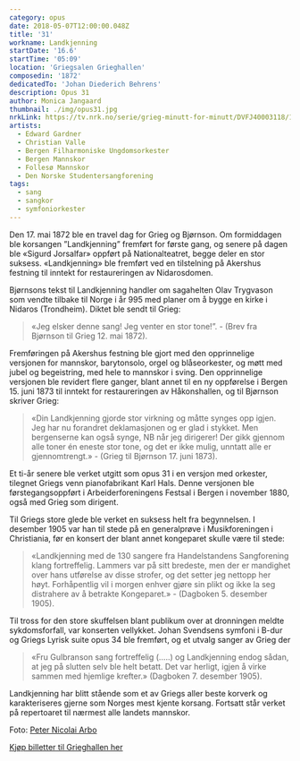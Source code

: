 ```yaml
---
category: opus
date: 2018-05-07T12:00:00.048Z
title: '31'
workname: Landkjenning
startDate: '16.6'
startTime: '05:09'
location: 'Griegsalen Grieghallen'
composedin: '1872'
dedicatedTo: 'Johan Diederich Behrens'
description: Opus 31
author: Monica Jangaard
thumbnail: ./img/opus31.jpg
nrkLink: https://tv.nrk.no/serie/grieg-minutt-for-minutt/DVFJ40003118/15-06-2018
artists:
  - Edward Gardner
  - Christian Valle
  - Bergen Filharmoniske Ungdomsorkester
  - Bergen Mannskor
  - Follesø Mannskor
  - Den Norske Studentersangforening
tags:
  - sang
  - sangkor
  - symfoniorkester
---
```

Den 17. mai 1872 ble en travel dag for Grieg og Bjørnson. Om formiddagen ble korsangen ”Landkjenning” fremført for første gang, og senere på dagen ble «Sigurd Jorsalfar» oppført på Nationalteatret, begge deler en stor suksess. «Landkjenning» ble fremført ved en tilstelning på Akershus festning til inntekt for restaureringen av Nidarosdomen.

Bjørnsons tekst til Landkjenning handler om sagahelten Olav Trygvason som vendte tilbake til Norge i år 995 med planer om å bygge en kirke i Nidaros (Trondheim). Diktet ble sendt til Grieg:

>«Jeg elsker denne sang! Jeg venter en stor tone!”. - (Brev fra Bjørnson til Grieg 12. mai 1872).

Fremføringen på Akershus festning ble gjort med den opprinnelige versjonen for mannskor, barytonsolo, orgel og blåseorkester, og møtt med jubel og begeistring, med hele to mannskor i sving. Den opprinnelige versjonen ble revidert flere ganger, blant annet til en ny oppførelse i Bergen 15. juni 1873 til inntekt for restaureringen av Håkonshallen, og til Bjørnson skriver Grieg:

> «Din Landkjenning gjorde stor virkning og måtte synges opp igjen. Jeg har nu forandret deklamasjonen og er glad i stykket. Men bergenserne kan også synge, NB når jeg dirigerer! Der gikk gjennom alle toner én eneste stor tone, og det er ikke mulig, unntatt alle er gjennomtrengt.» - (Grieg til Bjørnson 17. juni 1873).

Et ti-år senere ble verket utgitt som opus 31 i en versjon med orkester, tilegnet Griegs venn pianofabrikant Karl Hals. Denne versjonen ble førstegangsoppført i Arbeiderforeningens Festsal i Bergen i november 1880, også med Grieg som dirigent.

Til Griegs store glede ble verket en suksess helt fra begynnelsen. I desember 1905 var han til stede på en generalprøve i Musikforeningen i Christiania, før en konsert der blant annet kongeparet skulle være til stede:

> «Landkjenning med de 130 sangere fra Handelstandens Sangforening klang fortreffelig. Lammers var på sitt bredeste, men der er mandighet over hans utførelse av disse strofer, og det setter jeg nettopp her høyt. Forhåpentlig vil i morgen enhver gjøre sin plikt og ikke la seg distrahere av å betrakte Kongeparet.» - (Dagboken 5. desember 1905).

Til tross for den store skuffelsen blant publikum over at dronningen meldte sykdomsforfall, var konserten vellykket. Johan Svendsens symfoni i B-dur og Griegs Lyrisk suite opus 34 ble fremført, og et utvalg sanger av Grieg der

> «Fru Gulbranson sang fortreffelig (…..) og Landkjenning endog sådan, at jeg på slutten selv ble helt betatt. Det var herligt, igjen å virke sammen med hjemlige krefter.» (Dagboken 7. desember 1905).

Landkjenning har blitt stående som et av Griegs aller beste korverk og karakteriseres gjerne som Norges mest kjente korsang. Fortsatt står verket på repertoaret til nærmest alle landets mannskor.

Foto: <a href="https://commons.wikimedia.org/wiki/File:Peter_Nicolai_Arbo-Olav_Tryggvasons_ankomst_til_Norge.jpg">Peter Nicolai Arbo</a>

<div class="button postButton"><a href="http://harmonien.no/konserter-og-billetter/2018/06/grieg-minutt-for-minutt/" target="_blank">Kjøp billetter til Grieghallen her</a></div>
